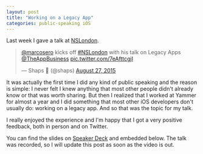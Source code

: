```yaml
---
layout: post
title: "Working on a Legacy App"
categories: public-speaking iOS
---
```


Last week I gave a talk at
[NSLondon](http://www.meetup.com/NSLondon/events/224592143).

<blockquote class="twitter-tweet tw-align-center" lang="en-gb"><p lang="en" dir="ltr"><a href="https://twitter.com/marcosero">@marcosero</a> kicks off <a href="https://twitter.com/hashtag/NSLondon?src=hash">#NSLondon</a> with his talk on Legacy Apps <a href="https://twitter.com/TheAppBusiness">@TheAppBusiness</a> <a href="http://t.co/7eAfttcgjI">pic.twitter.com/7eAfttcgjI</a></p>&mdash; Shaps  (@shaps) <a href="https://twitter.com/shaps/status/636965945118969856">August 27, 2015</a></blockquote> <script async src="//platform.twitter.com/widgets.js" charset="utf-8"></script>

It was actually the first time I did any kind of public speaking and the reason
is simple: I never felt I knew anything that most other people didn't already
know or that was worth sharing.  But then I realized that I worked at Yammer
for almost a year and I did something that most other iOS developers don't
usually do: working on a legacy app.  And so that was the topic for my talk.

I really enjoyed the experience and I'm happy that I got a very positive
feedback, both in person and on Twitter.

You can find the slides on [Speaker
Deck](https://speakerdeck.com/marcosero/working-on-a-legacy-app) and embedded
below. The talk was recorded, so I will update this post as soon as the video
is out.

<script async class="speakerdeck-embed" data-id="0e9d5bc13b504f8bbf1c06728b52a657" data-ratio="1.77777777777778" src="//speakerdeck.com/assets/embed.js"></script>
